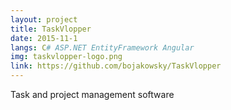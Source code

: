 ```yaml
---
layout: project
title: TaskVlopper
date: 2015-11-1
langs: C# ASP.NET EntityFramework Angular
img: taskvlopper-logo.png
link: https://github.com/bojakowsky/TaskVlopper
---
```


Task and project management software